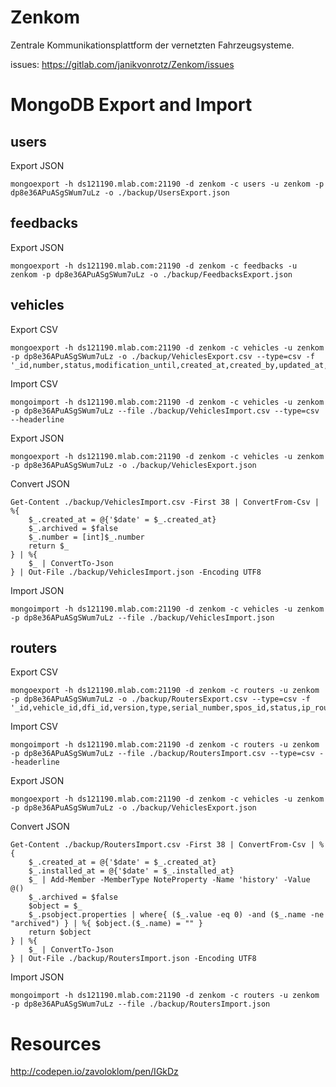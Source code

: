 # Zenkom

Zentrale Kommunikationsplattform der vernetzten Fahrzeugsysteme.

issues: https://gitlab.com/janikvonrotz/Zenkom/issues

# MongoDB Export and Import

## users

Export JSON

    mongoexport -h ds121190.mlab.com:21190 -d zenkom -c users -u zenkom -p dp8e36APuASgSWum7uLz -o ./backup/UsersExport.json

## feedbacks

Export JSON

    mongoexport -h ds121190.mlab.com:21190 -d zenkom -c feedbacks -u zenkom -p dp8e36APuASgSWum7uLz -o ./backup/FeedbacksExport.json

## vehicles

Export CSV

    mongoexport -h ds121190.mlab.com:21190 -d zenkom -c vehicles -u zenkom -p dp8e36APuASgSWum7uLz -o ./backup/VehiclesExport.csv --type=csv -f '_id,number,status,modification_until,created_at,created_by,updated_at,updated_by'

Import CSV

    mongoimport -h ds121190.mlab.com:21190 -d zenkom -c vehicles -u zenkom -p dp8e36APuASgSWum7uLz --file ./backup/VehiclesImport.csv --type=csv --headerline

Export JSON

    mongoexport -h ds121190.mlab.com:21190 -d zenkom -c vehicles -u zenkom -p dp8e36APuASgSWum7uLz -o ./backup/VehiclesExport.json

Convert JSON

    Get-Content ./backup/VehiclesImport.csv -First 38 | ConvertFrom-Csv | %{
        $_.created_at = @{'$date' = $_.created_at}
        $_.archived = $false
        $_.number = [int]$_.number
        return $_
    } | %{
        $_ | ConvertTo-Json
    } | Out-File ./backup/VehiclesImport.json -Encoding UTF8

Import JSON

    mongoimport -h ds121190.mlab.com:21190 -d zenkom -c vehicles -u zenkom -p dp8e36APuASgSWum7uLz --file ./backup/VehiclesImport.json

## routers

Export CSV

    mongoexport -h ds121190.mlab.com:21190 -d zenkom -c routers -u zenkom -p dp8e36APuASgSWum7uLz -o ./backup/RoutersExport.csv --type=csv -f '_id,vehicle_id,dfi_id,version,type,serial_number,spos_id,status,ip_router,ip_cashbox,sim1,sim2,sim_itt,phone1,phone2,phone_itt,profile,notes,transport_company,installed_at,created_at,created_by,updated_at,updated_by,archived'

Import CSV

    mongoimport -h ds121190.mlab.com:21190 -d zenkom -c routers -u zenkom -p dp8e36APuASgSWum7uLz --file ./backup/RoutersImport.csv --type=csv --headerline

Export JSON

    mongoexport -h ds121190.mlab.com:21190 -d zenkom -c vehicles -u zenkom -p dp8e36APuASgSWum7uLz -o ./backup/VehiclesExport.json

Convert JSON

    Get-Content ./backup/RoutersImport.csv -First 38 | ConvertFrom-Csv | %{
        $_.created_at = @{'$date' = $_.created_at}
        $_.installed_at = @{'$date' = $_.installed_at}
        $_ | Add-Member -MemberType NoteProperty -Name 'history' -Value @()   
        $_.archived = $false
        $object = $_
        $_.psobject.properties | where{ ($_.value -eq 0) -and ($_.name -ne "archived") } | %{ $object.($_.name) = "" }
        return $object
    } | %{
        $_ | ConvertTo-Json
    } | Out-File ./backup/RoutersImport.json -Encoding UTF8

Import JSON

    mongoimport -h ds121190.mlab.com:21190 -d zenkom -c routers -u zenkom -p dp8e36APuASgSWum7uLz --file ./backup/RoutersImport.json

# Resources

http://codepen.io/zavoloklom/pen/IGkDz
